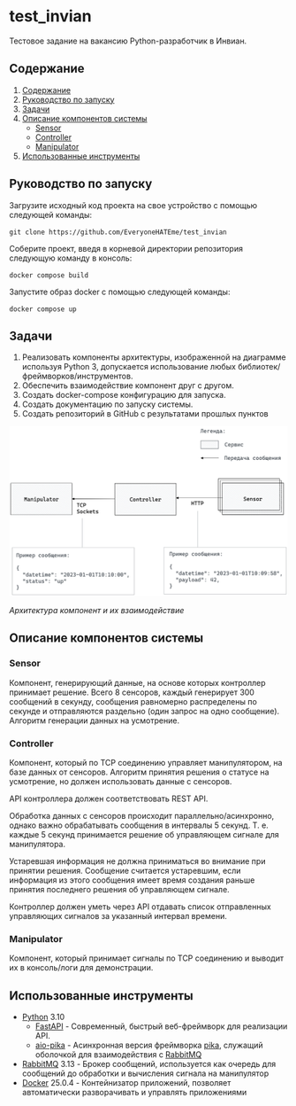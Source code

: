 # test_invian

Тестовое задание на вакансию Python-разработчик в Инвиан.

## Содержание

<ol>
<li>
    <a href="#содержание">Содержание</a>
</li>
<li>
    <a href="#руководство-по-запуску">Руководство по запуску</a>
</li>
<li>
    <a href="#задачи">Задачи</a>
</li>
<li>
    <a href="#описание-компонентов-системы">Описание компонентов системы</a>
    <ul>
        <li><a href="#sensor">Sensor</a></li>
        <li><a href="#controller">Controller</a></li>
        <li><a href="#manipulator">Manipulator</a></li>
    </ul>
</li>
<li>
    <a href="#использованные-инструменты">Использованные инструменты</a>
</li>
</ol>

## Руководство по запуску

Загрузите исходный код проекта на свое устройство с помощью следующей команды:

```shell
git clone https://github.com/EveryoneHATEme/test_invian
```

Соберите проект, введя в корневой директории репозитория следующую команду в консоль:
```shell
docker compose build
```

Запустите образ docker с помощью следующей команды:

```shell
docker compose up
```

## Задачи
1. Реализовать компоненты архитектуры, изображенной на диаграмме используя Python 3, допускается использование любых библиотек/фреймворков/инструментов.
2. Обеспечить взаимодействие компонент друг с другом.
3. Создать docker-compose конфигурацию для запуска.
4. Создать документацию по запуску системы.
5. Создать репозиторий в GitHub с результатами прошлых пунктов

<p>
    <img src="./architecture_diagram.png" alt>
</p>
<p>
    <em>Архитектура компонент и их взаимодействие</em>
</p>

## Описание компонентов системы

### Sensor

Компонент, генерирующий данные, на основе которых контроллер принимает решение. Всего 8 сенсоров, каждый генерирует 300 сообщений в секунду, сообщения равномерно распределены по секунде и отправляются раздельно (один запрос на одно сообщение). Алгоритм генерации данных на усмотрение.

### Controller

Компонент, который по TCP соединению управляет манипулятором, на базе данных от сенсоров. Алгоритм принятия решения о статусе на усмотрение, но должен использовать данные с сенсоров.

API контроллера должен соответствовать REST API.

Обработка данных с сенсоров происходит параллельно/асинхронно, однако важно обрабатывать сообщения в интервалы 5 секунд. Т. е. каждые 5 секунд принимается решение об управляющем сигнале для манипулятора.

Устаревшая информация не должна приниматься во внимание при принятии решения. Сообщение считается устаревшим, если информация из этого сообщения имеет время создания раньше принятия последнего решения об управляющем сигнале.

Контроллер должен уметь через API отдавать список отправленных управляющих сигналов за указанный интервал времени.

### Manipulator

Компонент, который принимает сигналы по TCP соединению и выводит их в консоль/логи для демонстрации.

## Использованные инструменты
* [Python](https://www.python.org/) 3.10
  * [FastAPI](https://fastapi.tiangolo.com/) - Современный, быстрый веб-фреймворк для реализации API.
  * [aio-pika](https://aio-pika.readthedocs.io/en/latest/) - Асинхронная версия фреймворка [pika](https://pika.readthedocs.io/en/stable/), служащий оболочкой для взаимодействия с [RabbitMQ](https://www.rabbitmq.com/)
* [RabbitMQ](https://rabbitmq.com/) 3.13 - Брокер сообщений, используется как очередь для сообщений до обработки и вычисления сигнала на манипулятор
* [Docker](https://docker.com/) 25.0.4 - Контейнизатор приложений, позволяет автоматически разворачивать и управлять приложениями